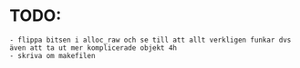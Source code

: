 # TODO:

    - flippa bitsen i alloc_raw och se till att allt verkligen funkar dvs även att ta ut mer komplicerade objekt 4h
    - skriva om makefilen
